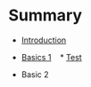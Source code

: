 # Summary
* [Introduction](README.md)
* [Basics 1](ch1/chapter1.md)
    * [Test](ch1/chapter1.md/#test)

* Basic 2

